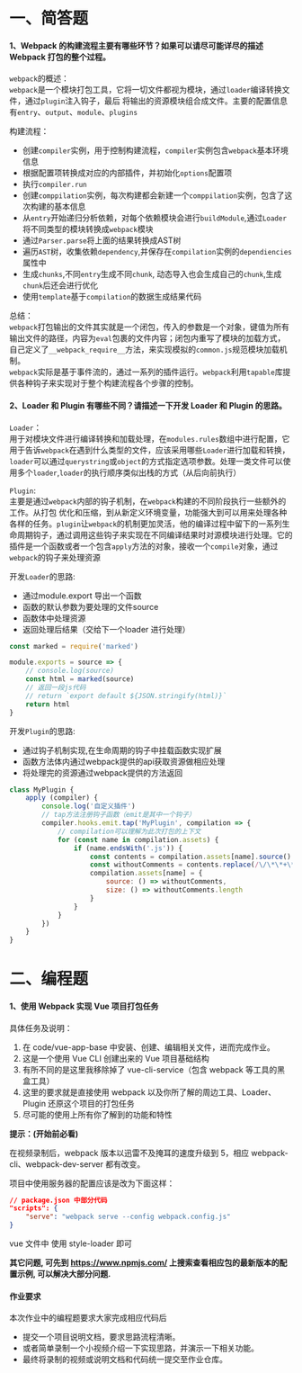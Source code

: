 # 一、简答题

#### 1、Webpack 的构建流程主要有哪些环节？如果可以请尽可能详尽的描述 Webpack 打包的整个过程。
`webpack`的概述：  
`webpack`是一个模块打包工具，它将一切文件都视为模块，通过`loader`编译转换文件，通过`plugin`注入钩子，最后
将输出的资源模块组合成文件。主要的配置信息有`entry`、`output`、`module`、`plugins`

构建流程：
- 创建`compiler`实例，用于控制构建流程，`compiler`实例包含`webpack`基本环境信息
- 根据配置项转换成对应的内部插件，并初始化`options`配置项
- 执行`compiler.run`
- 创建`comppilation`实例，每次构建都会新建一个`comppilation`实例，包含了这次构建的基本信息
- 从`entry`开始递归分析依赖，对每个依赖模块会进行`buildModule`,通过`Loader`将不同类型的模块转换成`webpack`模块
- 通过`Parser.parse`将上面的结果转换成AST树
- 遍历`AST`树，收集依赖`dependency`,并保存在`compilation`实例的`dependiencies`属性中
- 生成`chunks`,不同`entry`生成不同`chunk`, 动态导入也会生成自己的`chunk`,生成`chunk`后还会进行优化
- 使用`template`基于`compilation`的数据生成结果代码

总结：  
`webpack`打包输出的文件其实就是一个闭包，传入的参数是一个对象，键值为所有输出文件的路径，内容为`eval`包裹的文件内容；闭包内重写了模块的加载方式，自己定义了`__webpack_require__`方法，来实现模拟的`common.js`规范模块加载机制。  
`webpack`实际是基于事件流的，通过一系列的插件运行。`webpack`利用`tapable`库提供各种钩子来实现对于整个构建流程各个步骤的控制。

#### 2、Loader 和 Plugin 有哪些不同？请描述一下开发 Loader 和 Plugin 的思路。
`Loader`：  
用于对模块文件进行编译转换和加载处理，在`modules.rules`数组中进行配置，它用于告诉`webpack`在遇到什么类型的文件，应该采用哪些`Loader`进行加载和转换，`loader`可以通过`querystring`或`object`的方式指定选项参数。处理一类文件可以使用多个`loader`,`loader`的执行顺序类似出栈的方式（从后向前执行）  

`Plugin`:  
主要是通过`webpack`内部的钩子机制，在`webpack`构建的不同阶段执行一些额外的工作。从打包 优化和压缩，到从新定义环境变量，功能强大到可以用来处理各种各样的任务。`plugin`让`webpack`的机制更加灵活，他的编译过程中留下的一系列生命周期钩子，通过调用这些钩子来实现在不同编译结果时对源模块进行处理。它的插件是一个函数或者一个包含`apply`方法的对象，接收一个`compile`对象，通过`webpack`的钩子来处理资源

开发`Loader`的思路:
- 通过module.export 导出一个函数
- 函数的默认参数为要处理的文件source
- 函数体中处理资源
- 返回处理后结果（交给下一个loader 进行处理）
```js
const marked = require('marked')

module.exports = source => { 
    // console.log(source)
    const html = marked(source)
    // 返回一段js代码
    // return `export default ${JSON.stringify(html)}`
    return html
}
```

开发`Plugin`的思路:
- 通过钩子机制实现,在生命周期的钩子中挂载函数实现扩展
- 函数方法体内通过webpack提供的api获取资源做相应处理
- 将处理完的资源通过webpack提供的方法返回
```js
class MyPlugin {
    apply (compiler) {
        console.log('自定义插件')
        // tap方法注册钩子函数（emit是其中一个钩子）
        compiler.hooks.emit.tap('MyPlugin', compilation => {
            // compilation可以理解为此次打包的上下文
            for (const name in compilation.assets) {
                if (name.endsWith('.js')) {
                    const contents = compilation.assets[name].source()
                    const withoutComments = contents.replace(/\/\*\*+\*\//g, '')
                    compilation.assets[name] = {
                        source: () => withoutComments,
                        size: () => withoutComments.length
                    }
                }
            }
        })
    }
}
```

# 二、编程题

#### 1、使用 Webpack 实现 Vue 项目打包任务

具体任务及说明：

1. 在 code/vue-app-base 中安装、创建、编辑相关文件，进而完成作业。
2. 这是一个使用 Vue CLI 创建出来的 Vue 项目基础结构
3. 有所不同的是这里我移除掉了 vue-cli-service（包含 webpack 等工具的黑盒工具）
4. 这里的要求就是直接使用 webpack 以及你所了解的周边工具、Loader、Plugin 还原这个项目的打包任务
5. 尽可能的使用上所有你了解到的功能和特性



**提示：(开始前必看)**

在视频录制后，webpack 版本以迅雷不及掩耳的速度升级到 5，相应 webpack-cli、webpack-dev-server 都有改变。

项目中使用服务器的配置应该是改为下面这样：

```json
// package.json 中部分代码
"scripts": {
	"serve": "webpack serve --config webpack.config.js"
}
```

vue 文件中 使用 style-loader 即可

**其它问题, 可先到 https://www.npmjs.com/ 上搜索查看相应包的最新版本的配置示例, 可以解决大部分问题.**



#### 作业要求

本次作业中的编程题要求大家完成相应代码后

- 提交一个项目说明文档，要求思路流程清晰。
- 或者简单录制一个小视频介绍一下实现思路，并演示一下相关功能。
- 最终将录制的视频或说明文档和代码统一提交至作业仓库。